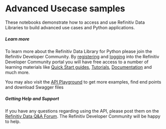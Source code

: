 # Advanced Usecase samples

These notebooks demonstrate how to access and use Refinitiv Data Libraries to build advanced use cases and Python applications.

##### Learn more

To learn more about the Refinitiv Data Library for Python please join the Refinitiv Developer Community. By [registering](https://developers.refinitiv.com/iam/register) and [logging](https://developers.refinitiv.com/content/devportal/en_us/initCookie.html) into the Refinitiv Developer Community portal you will have free access to a number of learning materials like 
 [Quick Start guides](https://developers.refinitiv.com/en/api-catalog/refinitiv-data-platform/refinitiv-data-library-for-python/quick-start), 
 [Tutorials](https://developers.refinitiv.com/en/api-catalog/refinitiv-data-platform/refinitiv-data-library-for-python/tutorials), 
 [Documentation](https://developers.refinitiv.com/en/api-catalog/refinitiv-data-platform/refinitiv-data-library-for-python/documentation)
 and much more.

You may also visit the [API Playground](https://apidocs.refinitiv.com/Apps/ApiDocs) to get more examples, find  end points and download Swagger files

##### Getting Help and Support

If you have any questions regarding using the API, please post them on 
the [Refinitiv Data Q&A Forum](https://community.developers.refinitiv.com/spaces/321/index.html). 
The Refinitiv Developer Community will be happy to help. 
